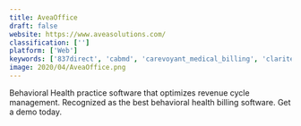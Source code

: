 ```yaml
---
title: AveaOffice
draft: false 
website: https://www.aveasolutions.com/
classification: ['']
platform: ['Web']
keywords: ['837direct', 'cabmd', 'carevoyant_medical_billing', 'claritee_payment_audit', 'ediinsight', 'hint_health', 'mdbilling.ca', 'medbillit', 'navicure', 'ocexaminer', 'orbograph_p2post', 'pro_health_billing', 'rexpert', 'visiclaim', 'xifin_rpm', 'maxrvu']
image: 2020/04/AveaOffice.png
---
```

Behavioral Health practice software that optimizes revenue cycle management. Recognized as the best behavioral health billing software. Get a demo today.